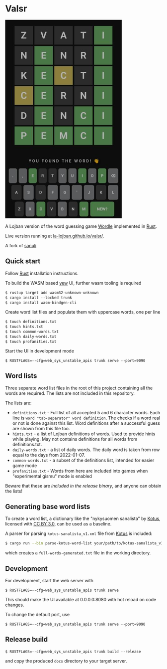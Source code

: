 # Valsr

![Valsr](/static/valsr.jpg)

A Lojban version of the word guessing game [Wordle](https://www.powerlanguage.co.uk/wordle/) implemented in [Rust](https://www.rust-lang.org).

Live version running at [la-lojban.github.io/valsr/](https://la-lojban.github.io/valsr/).

A fork of [sanuli](https://github.com/Cadiac/sanuli)

## Quick start

Follow [Rust](https://www.rust-lang.org/en-US/install.html) installation instructions.

To build the WASM based [yew](https://yew.rs/) UI, further wasm tooling is required

```
$ rustup target add wasm32-unknown-unknown
$ cargo install --locked trunk
$ cargo install wasm-bindgen-cli
```

Create word list files and populate them with uppercase words, one per line

```
$ touch definitions.txt
$ touch hints.txt
$ touch common-words.txt
$ touch daily-words.txt
$ touch profanities.txt
```

Start the UI in development mode
```
$ RUSTFLAGS=--cfg=web_sys_unstable_apis trunk serve --port=9090
```

## Word lists

Three separate word list files in the root of this project containing all the words are required. The lists are not included in this repository.

The lists are:
- `definitions.txt` - Full list of all accepted 5 and 6 character words. Each line is `word "tab-separator" word definition`. The checks if a word real or not is done against this list. Word definitions after a successful guess are shown from this file too.
- `hints.txt` - a list of Lojban definitions of words. Used to provide hints while playing. May not contains definitions for all words from definitions.txt.
- `daily-words.txt` - a list of daily words. The daily word is taken from row equal to the days from 2022-01-07.
- `common-words.txt` - a subset of the definitions list, intended for easier game mode
- `profanities.txt` - Words from here are included into games when "experimental gismu" mode is enabled

Beware that these are _included in the release binary_, and anyone can obtain the lists!

## Generating base word lists

To create a word list, a dictionary like the "nykysuomen sanalista" by [Kotus](https://kaino.kotus.fi/sanat/nykysuomi/), licensed with [CC BY 3.0](https://creativecommons.org/licenses/by/3.0/deed.fi), can be used as a baseline.

A parser for parsing `kotus-sanalista_v1.xml` file from [Kotus](https://kaino.kotus.fi/sanat/nykysuomi/) is included:

```bash
$ cargo run --bin parse-kotus-word-list your/path/to/kotus-sanalista_v1.xml
```

which creates a `full-words-generated.txt` file in the working directory.

## Development

For development, start the web server with

```
$ RUSTFLAGS=--cfg=web_sys_unstable_apis trunk serve
```

This should make the UI available at 0.0.0.0:8080 with hot reload on code changes.

To change the default port, use

```
$ RUSTFLAGS=--cfg=web_sys_unstable_apis trunk serve --port=9090
```

## Release build

```
$ RUSTFLAGS=--cfg=web_sys_unstable_apis trunk build --release
```

and copy the produced `docs` directory to your target server.
